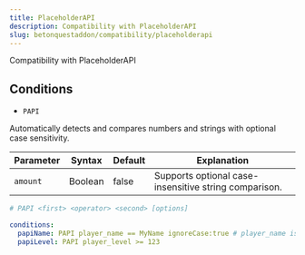```yaml
---
title: PlaceholderAPI
description: Compatibility with PlaceholderAPI
slug: betonquestaddon/compatibility/placeholderapi
---
```


Compatibility with PlaceholderAPI

## **Conditions**
- `PAPI`

Automatically detects and compares numbers and strings with optional case sensitivity.

| Parameter | Syntax  | Default | Explanation                                           |
|-----------|---------|---------|-------------------------------------------------------|
| `amount`  | Boolean | false   | Supports optional case-insensitive string comparison. |

```yaml
# PAPI <first> <operator> <second> [options]

conditions:
  papiName: PAPI player_name == MyName ignoreCase:true # player_name is MyName / ignoreCase is true = true
  papiLevel: PAPI player_level >= 123
```